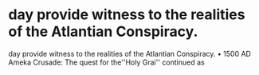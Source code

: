# day provide witness to the realities of the Atlantian Conspiracy.

day provide witness to the realities of the Atlantian Conspiracy.
•  1500 AD Ameka Crusade: The quest for the''Holy Grai'' continued as